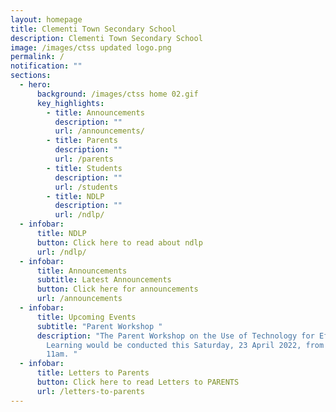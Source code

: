 ```yaml
---
layout: homepage
title: Clementi Town Secondary School
description: Clementi Town Secondary School
image: /images/ctss updated logo.png
permalink: /
notification: ""
sections:
  - hero:
      background: /images/ctss home 02.gif
      key_highlights:
        - title: Announcements
          description: ""
          url: /announcements/
        - title: Parents
          description: ""
          url: /parents
        - title: Students
          description: ""
          url: /students
        - title: NDLP
          description: ""
          url: /ndlp/
  - infobar:
      title: NDLP
      button: Click here to read about ndlp
      url: /ndlp/
  - infobar:
      title: Announcements
      subtitle: Latest Announcements
      button: Click here for announcements
      url: /announcements
  - infobar:
      title: Upcoming Events
      subtitle: "Parent Workshop "
      description: "The Parent Workshop on the Use of Technology for Effective
        Learning would be conducted this Saturday, 23 April 2022, from 9.30am to
        11am. "
  - infobar:
      title: Letters to Parents
      button: Click here to read Letters to PARENTS
      url: /letters-to-parents
---
```

